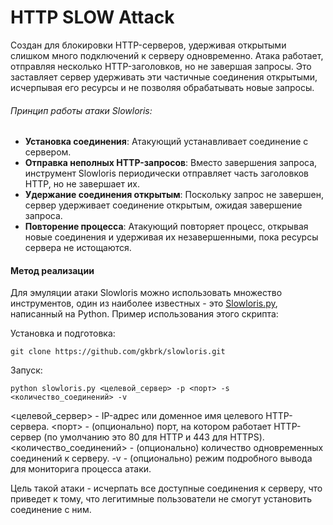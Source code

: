 # HTTP SLOW Attack
Создан для блокировки HTTP-серверов, удерживая открытыми слишком много подключений к серверу одновременно. Атака работает, отправляя несколько HTTP-заголовков, но не завершая запросы. Это заставляет сервер удерживать эти частичные соединения открытыми, исчерпывая его ресурсы и не позволяя обрабатывать новые запросы.

###### Принцип работы атаки Slowloris:
+ **Установка соединения**: Атакующий устанавливает соединение с сервером.
+ **Отправка неполных HTTP-запросов**: Вместо завершения запроса, инструмент Slowloris периодически отправляет часть заголовков HTTP, но не завершает их.
+ **Удержание соединения открытым**: Поскольку запрос не завершен, сервер удерживает соединение открытым, ожидая завершение запроса.
+ **Повторение процесса**: Атакующий повторяет процесс, открывая новые соединения и удерживая их незавершенными, пока ресурсы сервера не истощаются.

#### Метод реализации
Для эмуляции атаки Slowloris можно использовать множество инструментов, один из наиболее известных - это [Slowloris.py](https://github.com/gkbrk/slowloris), написанный на Python. Пример использования этого скрипта:

Установка и подготовка:
```
git clone https://github.com/gkbrk/slowloris.git
```
Запуск:
```
python slowloris.py <целевой_сервер> -p <порт> -s <количество_соединений> -v
```

<целевой_сервер> - IP-адрес или доменное имя целевого HTTP-сервера.
<порт> - (опционально) порт, на котором работает HTTP-сервер (по умолчанию это 80 для HTTP и 443 для HTTPS).
<количество_соединений> - (опционально) количество одновременных соединений к серверу.
-v - (опционально) режим подробного вывода для мониторига процесса атаки.

Цель такой атаки - исчерпать все доступные соединения к серверу, что приведет к тому, что легитимные пользователи не смогут установить соединение с ним.

